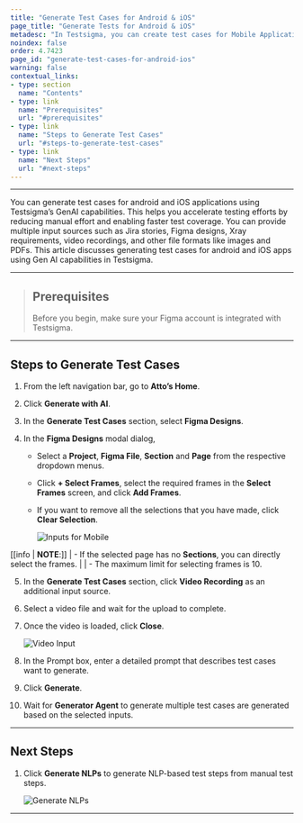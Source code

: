 ```yaml
---
title: "Generate Test Cases for Android & iOS"
page_title: "Generate Tests for Android & iOS"
metadesc: "In Testsigma, you can create test cases for Mobile Applications using Testsigma Copilot | Learn how to create test cases for Mobile Applications using GenAI capabilities"
noindex: false
order: 4.7423
page_id: "generate-test-cases-for-android-ios"
warning: false
contextual_links:
- type: section
  name: "Contents"
- type: link
  name: "Prerequisites"
  url: "#prerequisites"
- type: link
  name: "Steps to Generate Test Cases"
  url: "#steps-to-generate-test-cases"
- type: link
  name: "Next Steps"
  url: "#next-steps"
---
```



---

You can generate test cases for android and iOS applications using Testsigma’s GenAI capabilities. This helps you accelerate testing efforts by reducing manual effort and enabling faster test coverage. You can provide multiple input sources such as Jira stories, Figma designs, Xray requirements, video recordings, and other file formats like images and PDFs. This article discusses generating test cases for android and iOS apps using Gen AI capabilities in Testsigma. 

---

> ## **Prerequisites**
> 
> Before you begin, make sure your Figma account is integrated with Testsigma.

---

## **Steps to Generate Test Cases**

1. From the left navigation bar, go to **Atto’s Home**.

2. Click **Generate with AI**.

3. In the **Generate Test Cases** section, select **Figma Designs**.
   
4. In the **Figma Designs** modal dialog,
   - Select a **Project**, **Figma File**, **Section** and **Page** from the respective dropdown menus.
   - Click **+ Select Frames**, select the required frames in the **Select Frames** screen, and click **Add Frames**.
   - If you want to remove all the selections that you have made, click **Clear Selection**.
    
     ![Inputs for Mobile](https://s3.amazonaws.com/static-docs.testsigma.com/new_images/projects/Atto_Testsigma/Inputs_Mobile1.png)

[[info | **NOTE**:]]
| - If the selected page has no **Sections**, you can directly select the frames.
| 
| - The maximum limit for selecting frames is 10.

5. In the **Generate Test Cases** section, click **Video Recording** as an additional input source.

6. Select a video file and wait for the upload to complete.

7. Once the video is loaded, click **Close**.

   ![Video Input](https://s3.amazonaws.com/static-docs.testsigma.com/new_images/projects/Atto_Testsigma/Input_for_Web_MWeb2.png)
   
8. In the Prompt box, enter a detailed prompt that describes test cases want to generate.

9. Click **Generate**.

10. Wait for **Generator Agent** to generate multiple test cases are generated based on the selected inputs. 

---

## **Next Steps** 

1. Click **Generate NLPs** to generate NLP-based test steps from manual test steps.
   
   ![Generate NLPs](https://s3.amazonaws.com/static-docs.testsigma.com/new_images/projects/Atto_Testsigma/Next_Steps_Mobile.png)

---
